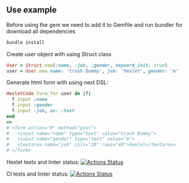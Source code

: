 ## Use example

Before using the gem we need to add it to Gemfile and run bundler for download all dependencies

```bash
bundle install
```

Create user object with using Struct class

```ruby
User = Struct.new(:name, :job, :gender, keyword_init: true)
user = User.new name: 'Crash Dummy', job: 'hexlet', gender: 'm'
```

Generate html form with using next DSL:

```ruby
HexletCode.form_for user do |f|
  f.input :name
  f.input :gender
  f.input :job, as: :text
end
=>
# <form action="#" method="post">
#   <input name="name" type="text" value="Crash Dummy">
#   <input name="gender" type="text" value="m">
#   <textarea name="job" cols="20" rows="40">hexlet</textarea>
# </form>
```

Hexlet tests and linter status:
[![Actions Status](https://github.com/VileDeveloper/rails-project-63/workflows/hexlet-check/badge.svg)](https://github.com/VileDeveloper/rails-project-63/actions)

CI tests and linter status:
[![Actions Status](https://github.com/VileDeveloper/rails-project-63/workflows/CI/badge.svg)](https://github.com/VileDeveloper/rails-project-63/actions)